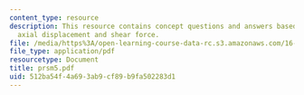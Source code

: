 ```yaml
---
content_type: resource
description: This resource contains concept questions and answers based on moment,
  axial displacement and shear force.
file: /media/https%3A/open-learning-course-data-rc.s3.amazonaws.com/16-01-unified-engineering-i-ii-iii-iv-fall-2005-spring-2006/512ba54f4a693ab9cf89b9fa502283d1_prsm5.pdf
file_type: application/pdf
resourcetype: Document
title: prsm5.pdf
uid: 512ba54f-4a69-3ab9-cf89-b9fa502283d1
---
```

